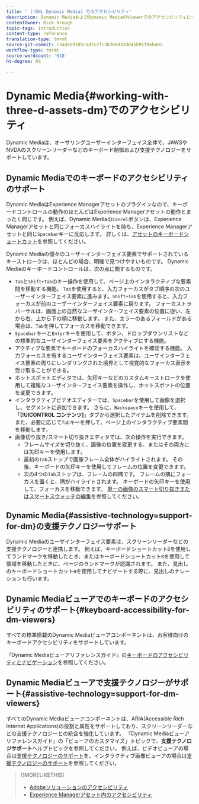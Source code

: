 ```yaml
---
title: ' [!DNL Dynamic Media] でのアクセシビリティ'
description: Dynamic MediaおよびDynamic MediaのViewerでのアクセシビリティについて説明します。
contentOwner: Rick Brough
topic-tags: introduction
content-type: reference
translation-type: tm+mt
source-git-commit: c3ada59105cad7c2fc3b36b032d045b91f86b495
workflow-type: tm+mt
source-wordcount: '618'
ht-degree: 0%

---
```



# Dynamic Media{#working-with-three-d-assets-dm}でのアクセシビリティ

Dynamic Mediaは、オーサリングユーザーインターフェイス全体で、JAWSやNVDAのスクリーンリーダーなどのキーボード制御および支援テクノロジーをサポートしています。

## Dynamic Mediaでのキーボードのアクセシビリティのサポート

Dynamic MediaはExperience Managerアセットのプラグインなので、キーボードコントロールの動作のほとんどはExperience Managerアセットの動作とまったく同じです。 例えば、Dynamic Mediaの`Cancel`ボタンは、Experience Managerアセットと同じフォーカスハイライトを持ち、Experience Managerアセットと同じ`Spacebar`キーに反応します。 詳しくは、[アセットのキーボードショートカット](/help/assets/accessibility.md#keyboard-shortcuts)を参照してください。

Dynamic Mediaの個々のユーザーインターフェイス要素でサポートされているキーストロークは、ほとんどの場合、明確で見つけやすいものです。 Dynamic Mediaのキーボードコントロールは、次の点に関するものです。

* `Tab`と`Shift+Tab`のキー操作を使用して、ページ上のインタラクティブな要素間を移動する機能。
`Tab`を使用すると、入力フォーカスがタブ順序の次のユーザーインターフェイス要素に進みます。`Shift+Tab`を使用すると、入力フォーカスが前のユーザーインターフェイス要素に戻ります。
フォーカストラバーサルは、画面上の自然なユーザインターフェイス要素の位置に従い、左から右、上から下の順に移動します。 また、エラーのあるフィールドがある場合は、`Tab`を押してフォーカスを移動できます。
* `Spacebar`キーと`Enter`キーを使用して、ボタン、ドロップダウンリストなどの標準的なユーザインターフェイス要素をアクティブにする機能。
* アクティブな要素でキーボードのフォーカスハイライトを確認する機能。 入力フォーカスを有するユーザインターフェイス要素は、ユーザインターフェイス要素の周りにレンダリングされた境界として視覚的なフォーカス表示を受け取ることができる。
* ホットスポットエディタでは、矢印キーなどのカスタムキーストロークを使用して複雑なユーザインターフェイス要素を操作し、ホットスポットの位置を変更できます。
* インタラクティブビデオエディターでは、`Spacebar`を使用して画像を選択し、セグメントに追加できます。 さらに、`Backspace`キーを使用して、「**[!UICONTROL コンテンツ]**」タブから選択したアイテムを削除できます。 また、必要に応じて`Tab`キーを押して、ページ上のインタラクティブ要素間を移動します。
* 画像切り抜き/スマート切り抜きエディタでは、次の操作を実行できます。
   * フレームサイズを切り抜く、画像の位置を変更する、またはその両方には矢印キーを使用します。
   * 最初の`Tab`ストップで画像フレーム全体がハイライトされます。 その後、キーボードの矢印キーを使用してフレームの位置を変更できます。
   * 次の4つの`Tab`ストップは、フレームの四隅です。 フレームの隅にフォーカスを置くと、隅がハイライトされます。 キーボードの矢印キーを使用して、フォーカスを移動できます。
[単一の画像のスマート切り抜きまたはスマートスウォッチの編集](/help/assets/dynamic-media/image-profiles.md#editing-the-smart-crop-or-smart-swatch-of-a-single-image)を参照してください。

<!-- Keyboarding is the same because Dynamic Media is using the same UI library (Coral 3 (AEM 6.5) or Coral Spectrum (in Skyline)) as entire AEM Assets.  -->

<!-- In the Hotspot editor, Dynamic Media lets you use arrow keys to control the position of a hot spot. See [Carousel Banners](/help/assets/dynamic-media/carousel-banners.md##adding-hotspots-or-image-maps-to-an-image-banner) or [Interactive Images](/help/assets/dynamic-media/interactive-images.md#adding-hotspots-to-an-image-banner)  -->

<!-- I think we should definitely mention this in the DM-specific area of documentation for keyboard support. -->

<!-- I would not get into much of details of specific keyboard support logic of these editors. One of the reasons - chances are that accessibility support will receive Phase2-like attention, with more holistic approach. -->

## Dynamic Media{#assistive-technology=support-for-dm}の支援テクノロジーサポート

Dynamic Mediaのユーザインターフェイス要素は、スクリーンリーダーなどの支援テクノロジーと連携します。 例えば、キーボードショートカット`D`を使用してランドマークを移動したとき、またはキーボードショートカット`R`を使用して領域を移動したときに、ページのランドマークが認識されます。 また、見出しのキーボードショートカット`H`を使用してナビゲートする際に、見出しのナレーションも行います。

## Dynamic Mediaビューアでのキーボードのアクセシビリティのサポート{#keyboard-accessibility-for-dm-viewers}

すべての標準搭載のDynamic Mediaビューアコンポーネントは、お客様向けのキーボードアクセシビリティをサポートしています。

『Dynamic Mediaビューアリファレンスガイド』の[キーボードのアクセシビリティとナビゲーション](https://experienceleague.adobe.com/docs/dynamic-media-developer-resources/library/c-keyboard-accessibility.html)を参照してください。

## Dynamic Mediaビューアで支援テクノロジーがサポート{#assistive-technology=support-for-dm-viewers}

すべてのDynamic Mediaビューアコンポーネントは、ARIA(Accessible Rich Internet Applications)の役割と属性をサポートしており、スクリーンリーダーなどの支援テクノロジーとの統合を強化しています。
『Dynamic Mediaビューアリファレンスガイド』の「ビューアのカスタマイズ」トピックで、**支援テクノロジサポート**&#x200B;ヘルプトピックを参照してください。 例えば、ビデオビューアの場合は[支援テクノロジーのサポート](https://experienceleague.adobe.com/docs/dynamic-media-developer-resources/library/viewers-aem-assets-dmc/video/r-html5-video-viewer-20-assistive.html)を、インタラクティブ画像ビューアの場合は[支援テクノロジーのサポート](https://experienceleague.adobe.com/docs/dynamic-media-developer-resources/library/viewers-for-aem-assets-only/interactive-images/c-html5-aem-interactive-image-assistive.html?lang=en#viewers-for-aem-assets-only)を参照してください。

>[!MORELIKETHIS]
>
>* [Adobeソリューションのアクセシビリティ](https://www.adobe.com/accessibility.html)
>* [Experience Managerアセット内のアクセシビリティ](/help/assets/dynamic-media/accessibility-dm.md)

